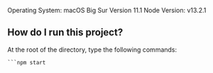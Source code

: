 Operating System: macOS Big Sur Version 11.1
Node Version: v13.2.1

## How do I run this project?
At the root of the directory, type the following commands:
```npm install
```npm start
